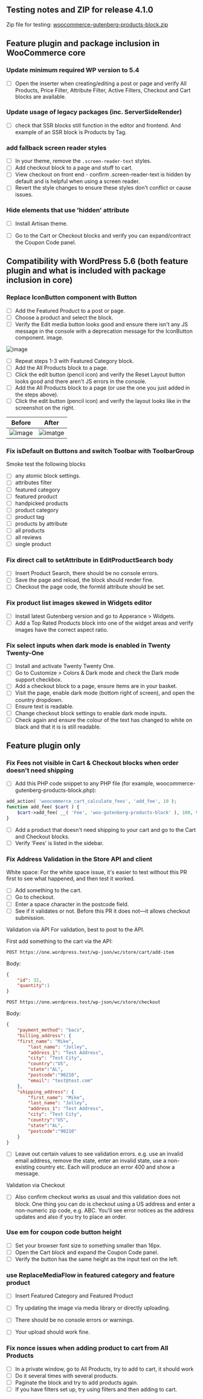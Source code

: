 ## Testing notes and ZIP for release 4.1.0

Zip file for testing: [woocommerce-gutenberg-products-block.zip](https://github.com/woocommerce/woocommerce-gutenberg-products-block/files/5739460/woocommerce-gutenberg-products-block.zip)

## Feature plugin and package inclusion in WooCommerce core

### Update minimum required WP version to 5.4

- [ ] Open the inserter when creating/editing a post or page and verify All Products, Price Filter, Attribute Filter, Active Filters, Checkout and Cart blocks are available.

### Update usage of legacy packages (inc. ServerSideRender)

- [ ] check that SSR blocks still function in the editor and frontend. And example of an SSR block is Products by Tag.


### add fallback screen reader styles

- [ ] In your theme, remove the `.screen-reader-text` styles.
- [ ] Add checkout block to a page and stuff to cart.
- [ ] View checkout on front end - confirm .screen-reader-text is hidden by default and is helpful when using a screen reader.
- [ ] Revert the style changes to ensure these styles don't conflict or cause issues.

### Hide elements that use 'hidden' attribute

- [ ] Install Artisan theme.
- [ ] Go to the Cart or Checkout blocks and verify you can expand/contract the Coupon Code panel.


## Compatibility with WordPress 5.6 (both feature plugin and what is included with package inclusion in core)

### Replace IconButton component with Button

- [ ] Add the Featured Product to a post or page.
- [ ] Choose a product and select the block.
- [ ] Verify the Edit media button looks good and ensure there isn't any JS message in the console with a deprecation message for the IconButton component.
image.

![image](https://user-images.githubusercontent.com/3616980/102064675-e7cb2a00-3df7-11eb-82b9-af170671cb43.png)

- [ ] Repeat steps 1-3 with Featured Category block.
- [ ] Add the All Products block to a page.
- [ ] Click the edit button (pencil icon) and verify the Reset Layout button looks good and there aren't JS errors in the console.
- [ ] Add the All Products block to a page (or use the one you just added in the steps above).
- [ ] Click the edit button (pencil icon) and verify the layout looks like in the screenshot on the right.

| Before | After |
| --- | --- |
| ![image](https://user-images.githubusercontent.com/3616980/102066515-35489680-3dfa-11eb-972d-420d9eeeb3f0.png) | ![imatge](https://user-images.githubusercontent.com/3616980/102065872-5fe61f80-3df9-11eb-9958-94f16c901932.png) |


### Fix isDefault on Buttons and switch Toolbar with ToolbarGroup

Smoke test the following blocks
- [ ] any atomic block settings.
- [ ] attributes filter
- [ ] featured category
- [ ] featured product
- [ ] handpicked products
- [ ] product category
- [ ] product tag
- [ ] products by attribute
- [ ] all products
- [ ] all reviews
- [ ] single product

### Fix direct call to setAttribute in EditProductSearch body

- [ ] Insert Product Search, there should be no console errors.
- [ ] Save the page and reload, the block should render fine.
- [ ] Checkout the page code, the formId attribute should be set.

### Fix product list images skewed in Widgets editor

- [ ] Install latest Gutenberg version and go to Apperance > Widgets.
- [ ] Add a Top Rated Products block into one of the widget areas and verify images have the correct aspect ratio.

### Fix select inputs when dark mode is enabled in Twenty Twenty-One

- [ ] Install and activate Twenty Twenty One.
- [ ] Go to Customize > Colors & Dark mode and check the Dark mode support checkbox.
- [ ] Add a checkout block to a page, ensure items are in your basket.
- [ ] Visit the page, enable dark mode (bottom right of screen), and open the country dropdown.
- [ ] Ensure text is readable.
- [ ] Change checkout block settings to enable dark mode inputs.
- [ ] Check again and ensure the colour of the text has changed to white on black and that it is is still readable.

## Feature plugin only

### Fix Fees not visible in Cart & Checkout blocks when order doesn't need shipping

- [ ] Add this PHP code snippet to any PHP file (for example, woocommerce-gutenberg-products-block.php):
```php
add_action( 'woocommerce_cart_calculate_fees', 'add_fee', 10 );
function add_fee( $cart ) {
	$cart->add_fee( __( 'Fee', 'woo-gutenberg-products-block' ), 100, true );
}
```
- [ ] Add a product that doesn't need shipping to your cart and go to the Cart and Checkout blocks.
- [ ] Verify 'Fees' is listed in the sidebar.

### Fix Address Validation in the Store API and client

White space:
For the white space issue, it's easier to test without this PR first to see what happened, and then test it worked.
- [ ] Add something to the cart.
- [ ] Go to checkout.
- [ ] Enter a space character in the postcode field.
- [ ] See if it validates or not. Before this PR it does not—it allows checkout submission.

Validation via API
For validation, best to post to the API.

First add something to the cart via the API:
```
POST https://one.wordpress.test/wp-json/wc/store/cart/add-item
```
Body:
```json
{
	"id": 32,
	"quantity":1
}
```

```
POST https://one.wordpress.test/wp-json/wc/store/checkout
```

Body:
```json
{
	"payment_method": "bacs",
	"billing_address": {
	"first_name": "Mike",
		"last_name": "Jolley",
		"address_1": "Test Address",
		"city": "Test City",
		"country":"US",
		"state":"AL",
		"postcode":"90210",
		"email": "test@test.com"
	},
	"shipping_address": {
		"first_name": "Mike",
		"last_name": "Jolley",
		"address_1": "Test Address",
		"city": "Test City",
		"country":"US",
		"state":"AL",
		"postcode":"90210"
	}
}
```
- [ ] Leave out certain values to see validation errors. e.g. use an invalid email address, remove the state, enter an invalid state, use a non-existing country etc. Each will produce an error 400 and show a message.

Validation via Checkout
- [ ] Also confirm checkout works as usual and this validation does not block. One thing you can do is checkout using a US address and enter a non-numeric zip code, e.g. ABC. You'll see error notices as the address updates and also if you try to place an order.


### Use em for coupon code button height

- [ ] Set your browser font size to something smaller than 16px.
- [ ] Open the Cart block and expand the Coupon Code panel.
- [ ] Verify the button has the same height as the input text on the left.

### use ReplaceMediaFlow in featured category and feature product

- [ ] Insert Featured Category and Featured Product
- [ ] Try updating the image via media library or directly uploading.
- [ ] There should be no console errors or warnings.
- [ ] Your upload should work fine.


### Fix nonce issues when adding product to cart from All Products

- [ ] In a private window, go to All Products, try to add to cart, it should work
- [ ] Do it several times with several products.
- [ ] Paginate the block and try to add products again.
- [ ] If you have filters set up, try using filters and then adding to cart.
